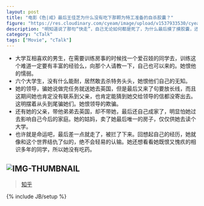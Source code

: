 ```yaml
---
layout: post
title: "电影《色|戒》最后王佳芝为什么没有吃下那颗为特工准备的自杀胶囊？"
figure: "https://res.cloudinary.com/cyeam/image/upload/v1537933530/cyeam/lust_caution.jpg"
description: "明知道说了那句“快走”，自己无论如何都是死了，为什么最后摸了摸胶囊，还是没吃呢。"
category: "cTalk"
tags: ["Movie", "cTalk"]
---
```


+ 大学互相喜欢的男生，在需要训练房事的时候找一个爱召妓的同学去，训练这个难道一定要有丰富的经验么，向那个人请教一下，自己也可以来的。她恨他的懦弱。
+ 六个大学生，没有什么能耐，居然敢去杀特务头头，她恨他们自己的无知。
+ 她的领导，骗她说做完任务就送她去英国，但是最后又来了句要放长线，而且这期间她也肯定没有联系到父亲，也肯定能猜到她交给领导的信都没寄出去。这明摆着从头到尾骗她们。她恨领导的欺骗。
+ 还有她的父亲，带他弟弟去英国，却不带她，最后还自己成家了，明显怕她过去影响自己今后的家庭。她的姑妈，卖了她最后唯一的房子，仅仅供她去读个大学。
+ 也许就是命运吧，最后差一点就走了，被拦了下来。回想起自己的经历，她就像和这个世界结仇了似的，绝不会轻易的认输。她还想看看她既恨又愧疚的相识多年的同学，所以她没有吃药。

![IMG-THUMBNAIL](https://res.cloudinary.com/cyeam/image/upload/v1537933530/cyeam/lust_caution1.jpg)
---
> [知乎](https://www.zhihu.com/question/21958104/answer/20311977)


{% include JB/setup %}